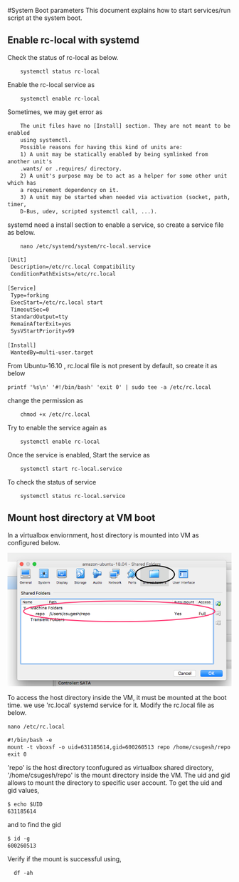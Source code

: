 #System Boot parameters
This document explains how to start services/run script at the system boot.

## Enable rc-local with systemd

Check the status of rc-local as below.

```
	systemctl status rc-local
```

Enable the rc-local service as

```
	systemctl enable rc-local
```

Sometimes, we may get error as
 
```
	The unit files have no [Install] section. They are not meant to be enabled
 	using systemctl.
 	Possible reasons for having this kind of units are:
 	1) A unit may be statically enabled by being symlinked from another unit's
 	.wants/ or .requires/ directory.
 	2) A unit's purpose may be to act as a helper for some other unit which has
 	a requirement dependency on it.
 	3) A unit may be started when needed via activation (socket, path, timer,
 	D-Bus, udev, scripted systemctl call, ...).
```

systemd need a install section to enable a service, so create a service file as below.

```
	nano /etc/systemd/system/rc-local.service
```

```
[Unit]
 Description=/etc/rc.local Compatibility
 ConditionPathExists=/etc/rc.local

[Service]
 Type=forking
 ExecStart=/etc/rc.local start
 TimeoutSec=0
 StandardOutput=tty
 RemainAfterExit=yes
 SysVStartPriority=99

[Install]
 WantedBy=multi-user.target
```

From Ubuntu-16.10 , rc.local file is not present by default, so create it as below

```
printf '%s\n' '#!/bin/bash' 'exit 0' | sudo tee -a /etc/rc.local
```

change the permission as

```
	chmod +x /etc/rc.local
```

Try to enable the service again as

```
	systemctl enable rc-local 
```

Once the service is enabled, Start the service as

```
	systemctl start rc-local.service
```

To check the status of service 

```
	systemctl status rc-local.service
```


## Mount host directory at VM boot
In a virtualbox enviornment, host directory is mounted into VM as configured below.

![](virtualbox-shared-dir.png)


To access the host directory inside the VM, it must be mounted at the boot time. we use 'rc.local' systemd service for it. Modify the rc.local file as below.

```
nano /etc/rc.local
```
```
#!/bin/bash -e                                                                  
mount -t vboxsf -o uid=631185614,gid=600260513 repo /home/csugesh/repo
exit 0
```
'repo' is the host directory tconfugured as virtualbox shared directory, '/home/csugesh/repo' is the mount directory inside the VM.
The uid and gid allows to mount the directory to specific user account. To get the uid and gid values,

```
$ echo $UID
631185614
```

and to find the gid

```
$ id -g
600260513
```
Verify if the mount is successful using,

```
  df -ah
```